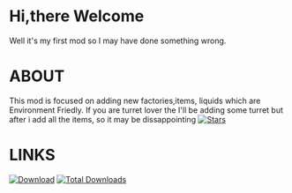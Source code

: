 # Hi,there Welcome
Well it's my first mod so I may have done something wrong.
# ABOUT 
This mod is focused on adding new factories,items, liquids which are Environment Friedly. If you are turret lover the I'll be adding some turret but after i add all the items, so it may be dissappointing 
[![Stars](https://img.shields.io/github/stars/CLUET-op/Green-Technology?label=Please%20Star%20Me%21&style=social)]()
# LINKS
[![Download](https://img.shields.io/github/v/release/CLUET-op/Green-Technology?color=green&include_prereleases&label=DOWNLOAD%20LATEST%20RELEASE&logo=github&logoColor=green&style=for-the-badge)](https://github.com/CLUET-op/Green-Technology/releases)
[![Total Downloads](https://img.shields.io/github/downloads/CLUET-op/Green-Technology/total?color=555555&label=%20&style=for-the-badge&logo=docusign&logoColor=green)](https://github.com/CLUET-op/Green-Technology/releases)
